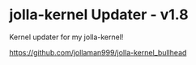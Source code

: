 jolla-kernel Updater -  v1.8
=============================

Kernel updater for my jolla-kernel!

https://github.com/jollaman999/jolla-kernel_bullhead
